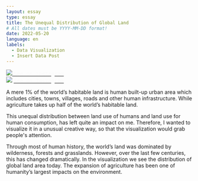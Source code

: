 ```yaml
---
layout: essay
type: essay
title: The Unequal Distribution of Global Land
# All dates must be YYYY-MM-DD format!
date: 2022-05-20
language: en
labels:
  - Data Visualization
  - Insert Data Post
---
```


<div class="ui one column stackable grid"> 
 <div class="right floated six wide column">
    <div class="ui fluid card">
      <a class="image" href="https://www.instagram.com/p/CldvdIbDw1D/?igshid=MDJmNzVkMjY=">
       <img class="ui centered large image" src="https://raw.githubusercontent.com/duygudgd/insert-data/main/dataviz-archive/apologies-for-human-rights-violations/ApologiesForHRV-1.png">
      </a>
      <a class="ui bottom attached black button" href="https://www.instagram.com/p/CldvdIbDw1D/?igshid=MDJmNzVkMjY=">
       <span style="color: #fafafa; font-family: 'Source Code Pro', monospace;"> <i class="large instagram icon"></i>See on Instagram </span>
      </a>
    </div>
 </div>
</div>


<div class="ui medium left floated image">
  <img src="https://raw.githubusercontent.com/duygudgd/insert-data/ad0f1d98e3d4e42a68e88556d6147c05524df32f/dataviz-archive/land-use-realities/20220520_LandUseRealities.jpg">
   <a href="https://www.instagram.com/p/CdyPERnDSg2/?igshid=MDJmNzVkMjY=" class="ui bottom attached black label">
     <span style="color: #fafafa; font-family: 'Source Code Pro', monospace;"> <i class="large instagram icon"></i> See on Instagram </span>
   </a>
</div>

A mere 1% of the world’s habitable land is human built-up urban area which includes cities, towns, villages, roads and other human infrastructure. While agriculture takes up half of the world’s habitable land.

This unequal distribution between land use of humans and land use for human consumption, has left quite an impact on me. Therefore, I wanted to visualize it in a unusual creative way, so that the visualization would grab people's attention.

Through most of human history, the world’s land was dominated by wilderness, forests and grasslands. However, over the last few centuries, this has changed dramatically. In the visualization we see the distribution of global land area today. The expansion of agriculture has been one of humanity’s largest impacts on the environment.




